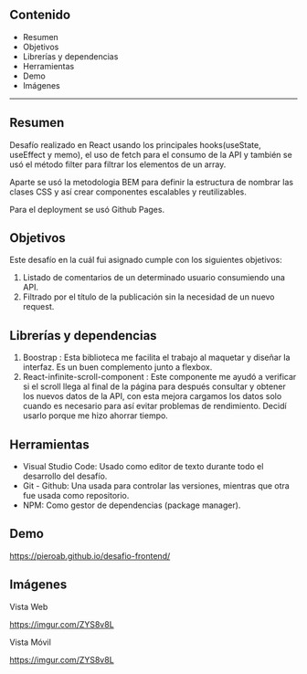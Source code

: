 ## Contenido

- Resumen
- Objetivos
- Librerías y dependencias
- Herramientas
- Demo
- Imágenes

---

## Resumen

Desafío realizado en React usando los principales hooks(useState, useEffect y memo), el uso de fetch para el consumo de la API y también se usó el método filter para filtrar los elementos de un array.

Aparte se usó la metodologia BEM para definir la estructura de nombrar las clases CSS y así crear componentes escalables y reutilizables.

Para el deployment se usó Github Pages.

## Objetivos

Este desafío en la cuál fui asignado cumple con los siguientes objetivos:

1. Listado de comentarios de un determinado usuario consumiendo una API.
2. Filtrado por el título de la publicación sin la necesidad de un nuevo request.

## Librerías y dependencias

1. Boostrap : Esta biblioteca me facilita el trabajo al maquetar y diseñar la interfaz. Es un buen complemento junto a flexbox.
2. React-infinite-scroll-component : Este componente me ayudó a verificar si el scroll llega al final de la página para después consultar y obtener los nuevos datos de la API, con esta mejora cargamos los datos solo cuando es necesario para así evitar problemas de rendimiento. Decidí usarlo porque me hizo ahorrar tiempo.

## Herramientas

- Visual Studio Code: Usado como editor de texto durante todo el desarrollo del desafío.
- Git - Github: Una usada para controlar las versiones, mientras que otra fue usada como repositorio.
- NPM: Como gestor de dependencias (package manager).

## Demo

https://pieroab.github.io/desafio-frontend/

## Imágenes

Vista Web

https://imgur.com/ZYS8v8L

Vista Móvil

https://imgur.com/ZYS8v8L
